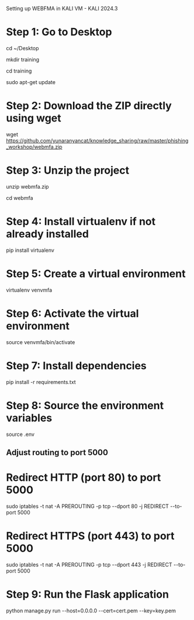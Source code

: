 Setting up WEBFMA in KALI VM - KALI 2024.3

# Step 1: Go to Desktop
cd ~/Desktop

mkdir training

cd training

sudo apt-get update

# Step 2: Download the ZIP directly using wget
wget https://github.com/yunaranyancat/knowledge_sharing/raw/master/phishing_workshop/webmfa.zip

# Step 3: Unzip the project
unzip webmfa.zip

cd webmfa

# Step 4: Install virtualenv if not already installed
pip install virtualenv

# Step 5: Create a virtual environment
virtualenv venvmfa

# Step 6: Activate the virtual environment
source venvmfa/bin/activate

# Step 7: Install dependencies
pip install -r requirements.txt

# Step 8: Source the environment variables
source .env

## Adjust routing to port 5000
# Redirect HTTP (port 80) to port 5000
sudo iptables -t nat -A PREROUTING -p tcp --dport 80 -j REDIRECT --to-port 5000

# Redirect HTTPS (port 443) to port 5000
sudo iptables -t nat -A PREROUTING -p tcp --dport 443 -j REDIRECT --to-port 5000


# Step 9: Run the Flask application
python manage.py run --host=0.0.0.0 --cert=cert.pem --key=key.pem

